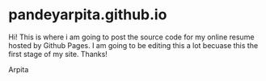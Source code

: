 # pandeyarpita.github.io
Hi! This is where i am going to post the source code for my online resume hosted by Github Pages.
I am going to be editing this a lot becuase this the first stage of my site.
Thanks!


Arpita
